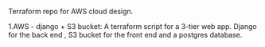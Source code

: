 Terraform repo for AWS cloud design.

1.AWS - django + S3 bucket:
A terraform script for a 3-tier web app.
Django for the back end , S3 bucket for the front end and a postgres database.
